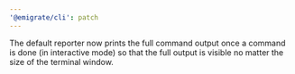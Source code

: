```yaml
---
'@emigrate/cli': patch
---
```


The default reporter now prints the full command output once a command is done (in interactive mode) so that the full output is visible no matter the size of the terminal window.
